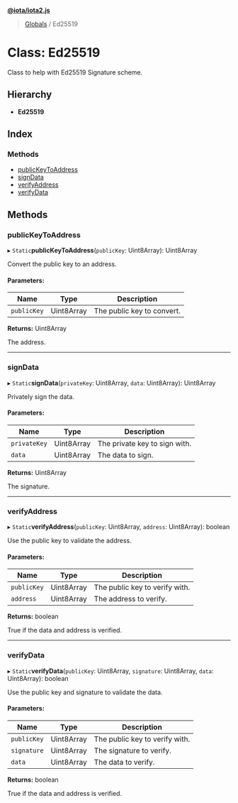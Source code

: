 **[@iota/iota2.js](../README.md)**

> [Globals](../README.md) / Ed25519

# Class: Ed25519

Class to help with Ed25519 Signature scheme.

## Hierarchy

* **Ed25519**

## Index

### Methods

* [publicKeyToAddress](ed25519.md#publickeytoaddress)
* [signData](ed25519.md#signdata)
* [verifyAddress](ed25519.md#verifyaddress)
* [verifyData](ed25519.md#verifydata)

## Methods

### publicKeyToAddress

▸ `Static`**publicKeyToAddress**(`publicKey`: Uint8Array): Uint8Array

Convert the public key to an address.

#### Parameters:

Name | Type | Description |
------ | ------ | ------ |
`publicKey` | Uint8Array | The public key to convert. |

**Returns:** Uint8Array

The address.

___

### signData

▸ `Static`**signData**(`privateKey`: Uint8Array, `data`: Uint8Array): Uint8Array

Privately sign the data.

#### Parameters:

Name | Type | Description |
------ | ------ | ------ |
`privateKey` | Uint8Array | The private key to sign with. |
`data` | Uint8Array | The data to sign. |

**Returns:** Uint8Array

The signature.

___

### verifyAddress

▸ `Static`**verifyAddress**(`publicKey`: Uint8Array, `address`: Uint8Array): boolean

Use the public key to validate the address.

#### Parameters:

Name | Type | Description |
------ | ------ | ------ |
`publicKey` | Uint8Array | The public key to verify with. |
`address` | Uint8Array | The address to verify. |

**Returns:** boolean

True if the data and address is verified.

___

### verifyData

▸ `Static`**verifyData**(`publicKey`: Uint8Array, `signature`: Uint8Array, `data`: Uint8Array): boolean

Use the public key and signature to validate the data.

#### Parameters:

Name | Type | Description |
------ | ------ | ------ |
`publicKey` | Uint8Array | The public key to verify with. |
`signature` | Uint8Array | The signature to verify. |
`data` | Uint8Array | The data to verify. |

**Returns:** boolean

True if the data and address is verified.
